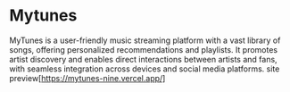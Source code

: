 # Mytunes
MyTunes is a user-friendly music streaming platform with a vast library of songs, offering personalized recommendations and playlists. It promotes artist discovery and enables direct interactions between artists and fans, with seamless integration across devices and social media platforms.
site preview[https://mytunes-nine.vercel.app/]
